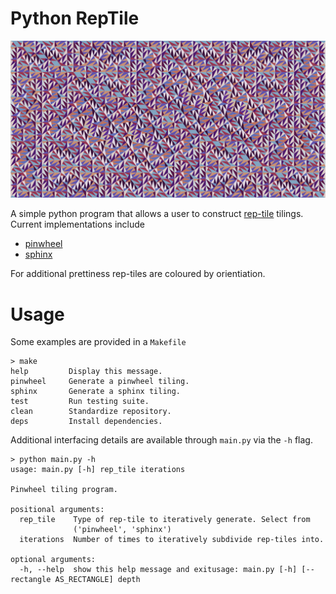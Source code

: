 # Python RepTile

![Banner Version of Pinwheel Tiling](imgs/pinwheel-banner.png)

A simple python program that allows a user to construct 
[rep-tile](https://en.wikipedia.org/wiki/Rep-tile)
tilings. Current implementations include

- [pinwheel](https://en.wikipedia.org/wiki/Pinwheel_tiling)
- [sphinx](https://en.wikipedia.org/wiki/Sphinx_tiling)

For additional prettiness rep-tiles are coloured by orientiation.

# Usage

Some examples are provided in a `Makefile`

```
> make
help         Display this message.
pinwheel     Generate a pinwheel tiling.
sphinx       Generate a sphinx tiling.
test         Run testing suite.
clean        Standardize repository.
deps         Install dependencies.
```

Additional interfacing details are available through `main.py` via the `-h` flag.

```
> python main.py -h
usage: main.py [-h] rep_tile iterations

Pinwheel tiling program.

positional arguments:
  rep_tile    Type of rep-tile to iteratively generate. Select from
              ('pinwheel', 'sphinx')
  iterations  Number of times to iteratively subdivide rep-tiles into.

optional arguments:
  -h, --help  show this help message and exitusage: main.py [-h] [--rectangle AS_RECTANGLE] depth
```
